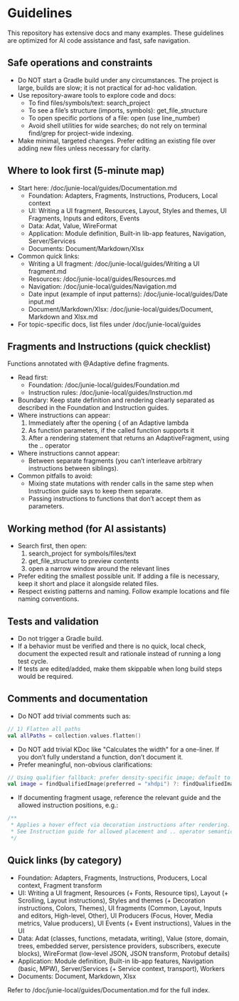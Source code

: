 # Guidelines

This repository has extensive docs and many examples. These guidelines are optimized for AI code assistance and fast, safe navigation.

## Safe operations and constraints

- Do NOT start a Gradle build under any circumstances. The project is large, builds are slow; it is not practical for ad-hoc validation.
- Use repository-aware tools to explore code and docs:
  - To find files/symbols/text: search_project
  - To see a file’s structure (imports, symbols): get_file_structure
  - To open specific portions of a file: open (use line_number)
  - Avoid shell utilities for wide searches; do not rely on terminal find/grep for project-wide indexing.
- Make minimal, targeted changes. Prefer editing an existing file over adding new files unless necessary for clarity.

## Where to look first (5-minute map)

- Start here: /doc/junie-local/guides/Documentation.md
  - Foundation: Adapters, Fragments, Instructions, Producers, Local context
  - UI: Writing a UI fragment, Resources, Layout, Styles and themes, UI Fragments, Inputs and editors, Events
  - Data: Adat, Value, WireFormat
  - Application: Module definition, Built-in lib-app features, Navigation, Server/Services
  - Documents: Document/Markdown/Xlsx
- Common quick links:
  - Writing a UI fragment: /doc/junie-local/guides/Writing a UI fragment.md
  - Resources: /doc/junie-local/guides/Resources.md
  - Navigation: /doc/junie-local/guides/Navigation.md
  - Date input (example of input patterns): /doc/junie-local/guides/Date input.md
  - Document/Markdown/Xlsx: /doc/junie-local/guides/Document, Markdown and Xlsx.md
- For topic-specific docs, list files under /doc/junie-local/guides

## Fragments and Instructions (quick checklist)

Functions annotated with @Adaptive define fragments.

- Read first:
  - Foundation: /doc/junie-local/guides/Foundation.md
  - Instruction rules: /doc/junie-local/guides/Instruction.md
- Boundary: Keep state definition and rendering clearly separated as described in the Foundation and Instruction guides.
- Where instructions can appear:
  1) Immediately after the opening { of an Adaptive lambda
  2) As function parameters, if the called function supports it
  3) After a rendering statement that returns an AdaptiveFragment, using the .. operator
- Where instructions cannot appear:
  - Between separate fragments (you can’t interleave arbitrary instructions between siblings).
- Common pitfalls to avoid:
  - Mixing state mutations with render calls in the same step when Instruction guide says to keep them separate.
  - Passing instructions to functions that don’t accept them as parameters.

## Working method (for AI assistants)

- Search first, then open:
  1) search_project for symbols/files/text
  2) get_file_structure to preview contents
  3) open a narrow window around the relevant lines
- Prefer editing the smallest possible unit. If adding a file is necessary, keep it short and place it alongside related files.
- Respect existing patterns and naming. Follow example locations and file naming conventions.

## Tests and validation

- Do not trigger a Gradle build.
- If a behavior must be verified and there is no quick, local check, document the expected result and rationale instead of running a long test cycle.
- If tests are edited/added, make them skippable when long build steps would be required.

## Comments and documentation

- Do NOT add trivial comments such as:

```kotlin
// 1) Flatten all paths
val allPaths = collection.values.flatten()
```

- Do NOT add trivial KDoc like "Calculates the width" for a one-liner. If you don’t fully understand a function, don’t document it.
- Prefer meaningful, non-obvious clarifications:

```kotlin
// Using qualifier fallback: prefer density-specific image; default to base if absent.
val image = findQualifiedImage(preferred = "xhdpi") ?: findQualifiedImage()
```

- If documenting fragment usage, reference the relevant guide and the allowed instruction positions, e.g.:

```kotlin
/**
 * Applies a hover effect via decoration instructions after rendering.
 * See Instruction guide for allowed placement and .. operator semantics.
 */
```

## Quick links (by category)

- Foundation: Adapters, Fragments, Instructions, Producers, Local context, Fragment transform
- UI: Writing a UI fragment, Resources (+ Fonts, Resource tips), Layout (+ Scrolling, Layout instructions), Styles and themes (+ Decoration instructions, Colors, Themes), UI fragments (Common, Layout, Inputs and editors, High-level, Other), UI Producers (Focus, Hover, Media metrics, Value producers), UI Events (+ Event instructions), Values in the UI
- Data: Adat (classes, functions, metadata, writing), Value (store, domain, trees, embedded server, persistence providers, subscribers, execute blocks), WireFormat (low-level JSON, JSON transform, Protobuf details)
- Application: Module definition, Built-in lib-app features, Navigation (basic, MPW), Server/Services (+ Service context, transport), Workers
- Documents: Document, Markdown, Xlsx

Refer to /doc/junie-local/guides/Documentation.md for the full index.